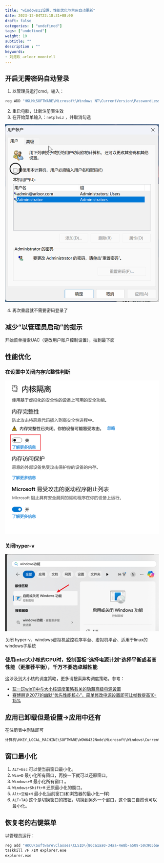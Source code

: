 ```yaml
---
title: "windows11设置、性能优化与禁用自动更新"
date: 2023-12-04T22:18:31+08:00
draft: false
categories: [ "undefined"]
tags: ["undefined"]
weight: 10
subtitle: ""
description : ""
keywords:
- 刘港欢 arloor moontell
---
```


## 开启无需密码自动登录

1. 以管理员运行cmd，输入：

```bash
reg ADD "HKLM\SOFTWARE\Microsoft\Windows NT\CurrentVersion\PasswordLess\Device" /v DevicePasswordLessBuildVersion /t REG_DWORD /d 0 /f
```

2. 重启电脑，让新注册表生效
3. 在开始菜单输入：`netplwiz` ，并取消勾选

![Alt text](/img/cancel-password-login-for-windows11.png)

4. 再次重启就不需要密码登录了


## 减少“以管理员启动”的提示

开始菜单搜索UAC（更改用户账户控制设置），拉到最下面

## 性能优化

### 在设置中关闭内存完整性判断

![alt text](/img/window11-mem-wanzhengxing-protection.png)

### 关闭hyper-v

![alt text](/img/window11-software-and-gongneng.png)

关闭 hyper-v、windows虚拟机监控程序平台、虚拟机平台、适用于linux的windows子系统

### 使用intel大小核的CPU时，控制面板“选择电源计划”选择平衡或者高性能（更推荐平衡），千万不要选卓越性能

这涉及到大小核的调度策略，更多请搜索异构调度策略。参考：

- [玩一玩win11中与大小核调度策略有关的隐藏高级电源设置](https://nga.178.com/read.php?tid=35222326)
- [赛博朋克2077的幽默“优先性能核心”，简单修改电源设置即可让帧数提高10-15%](https://nga.178.com/read.php?tid=39471892)

## 应用已卸载但是设置->应用中还有

在注册表中删除即可

```go
计算机\HKEY_LOCAL_MACHINE\SOFTWARE\WOW6432Node\Microsoft\Windows\CurrentVersion\Uninstall
```

## 窗口最小化

1. `ALT+Esc` 可以使当前窗口最小化。
2. `Win+D` 最小化所有窗口，再按一下就可以还原窗口。
3. `Windows+M` 最小化所有窗口 。
4. `Windows+Shift+M` 还原最小化的窗口。
5. `Alt+空格+N` 最小化当前窗口(和浏览器的最小化一样)
6. `ALT+TAB` 这个是切换窗口的按钮，切换到另外一个窗口，这个窗口自然也可以最小化。

## 恢复老的右键菜单

以管理员运行：

```bash
reg add "HKCU\Software\Classes\CLSID\{86ca1aa0-34aa-4e8b-a509-50c905bae2a2}\InprocServer32" /f
taskkill /F /IM explorer.exe
explorer.exe
```